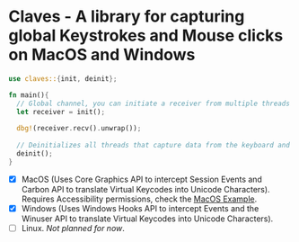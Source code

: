 # Claves - A library for capturing global Keystrokes and Mouse clicks on MacOS and Windows

```rust
use claves::{init, deinit};

fn main(){
  // Global channel, you can initiate a receiver from multiple threads and all of them will receive the events.
  let receiver = init();
  
  dbg!(receiver.recv().unwrap());
  
  // Deinitializes all threads that capture data from the keyboard and mouse, then empties out the global channel.
  deinit();
}

```

- [x] MacOS (Uses Core Graphics API to intercept Session Events and Carbon API to translate Virtual Keycodes into Unicode Characters). Requires Accessibility permissions, check the [MacOS Example](examples/macos.rs).
- [x] Windows (Uses Windows Hooks API to intercept Events and the Winuser API to translate Virtual Keycodes into Unicode Characters).
- [ ] Linux. _Not planned for now_.
